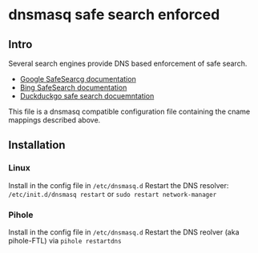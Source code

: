 # dnsmasq safe search enforced

## Intro

Several search engines provide DNS based enforcement of safe search.

* [Google SafeSearcg documentation](https://support.google.com/websearch/answer/186669?hl=en)
* [Bing SafeSearch documentation](http://help.bing.microsoft.com/#apex/bing/en-us/10003/0)
* [Duckduckgo safe search docuemntation](https://help.duckduckgo.com/duckduckgo-help-pages/features/safe-search/)


This file is a dnsmasq compatible configuration file containing the cname mappings described above.

## Installation

### Linux

Install in the config file in `/etc/dnsmasq.d`
Restart the DNS resolver:
`/etc/init.d/dnsmasq restart`
or 
`sudo restart network-manager`


### Pihole
Install in the config file in `/etc/dnsmasq.d`
Restart the DNS reolver (aka pihole-FTL) via `pihole restartdns`

